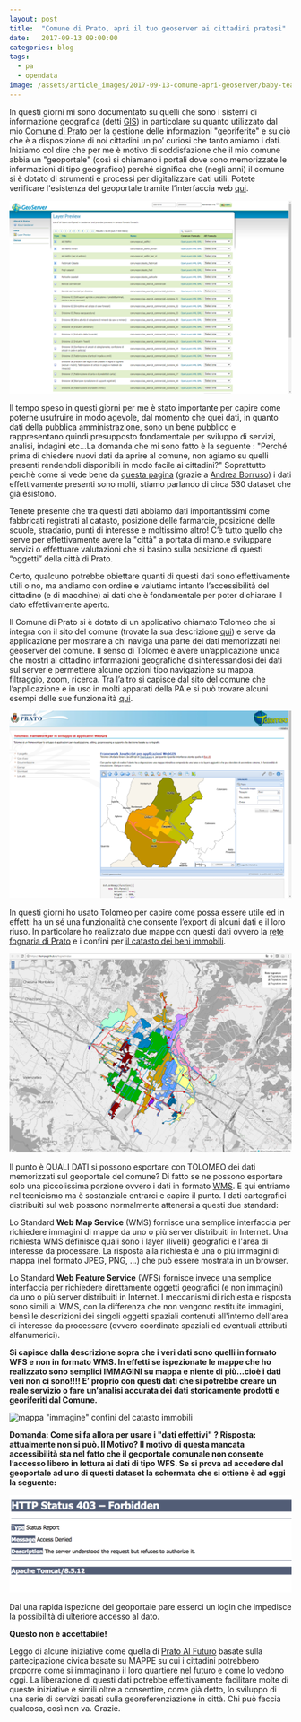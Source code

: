 ```yaml
---
layout: post
title:  "Comune di Prato, apri il tuo geoserver ai cittadini pratesi"
date:   2017-09-13 09:00:00
categories: blog
tags:
  - pa
  - opendata
image: /assets/article_images/2017-09-13-comune-apri-geoserver/baby-tears-small-child-sad-47090.jpeg
---
```


In questi giorni mi sono documentato su quelli che sono i sistemi di informazione geografica (detti [GIS](https://it.wikipedia.org/wiki/Geographic_information_system)) in particolare su quanto utilizzato dal mio [Comune di Prato](http://www.comune.prato.it/) per la gestione delle informazioni "georiferite" e su ciò che è a disposizione di noi cittadini un po’ curiosi che tanto amiamo i dati. Iniziamo col dire che per me è motivo di soddisfazione che il mio comune abbia un "geoportale" (così si chiamano i portali dove sono memorizzate le informazioni di tipo geografico) perché significa che (negli anni) il comune si è dotato di strumenti e processi per digitalizzare dati utili. Potete verificare l'esistenza del geoportale tramite l’interfaccia web [qui](http://geoserver.comune.prato.it/geoserver/web/).

![il geoportale di Prato](/assets/article_images/2017-09-13-comune-apri-geoserver/image_0.png)

Il tempo speso in questi giorni per me è stato importante per capire come poterne usufruire in modo agevole, dal momento che quei dati, in quanto dati della pubblica amministrazione, sono un bene pubblico e rappresentano quindi presupposto fondamentale per sviluppo di servizi, analisi, indagini etc...La domanda che mi sono fatto è la seguente : "Perché prima di chiedere nuovi dati da aprire al comune, non agiamo su quelli presenti rendendoli disponibili in modo facile ai cittadini?" Soprattutto perchè come si vede bene da [questa pagina](http://geoserver.comune.prato.it/geoserver/web/wicket/bookmarkable/org.geoserver.web.demo.MapPreviewPage?14) (grazie a [Andrea Borruso](https://twitter.com/aborruso)) i dati effettivamente presenti sono molti, stiamo parlando di circa 530 dataset che già esistono.

Tenete presente che tra questi dati abbiamo dati importantissimi come fabbricati registrati al catasto, posizione delle farmarcie, posizione delle scuole, stradario, punti di interesse e moltissimo altro! C’è tutto quello che serve per effettivamente avere la "città" a portata di mano.e sviluppare servizi o effettuare valutazioni che si basino sulla posizione di questi “oggetti” della città di Prato.

Certo, qualcuno potrebbe obiettare quanti di questi dati sono effettivamente utili o no, ma andiamo con ordine e valutiamo intanto l’accessibilità del cittadino (e di macchine) ai dati che è fondamentale per poter dichiarare il dato effettivamente aperto.

Il Comune di Prato si è dotato di un applicativo chiamato Tolomeo che si integra con il sito del comune (trovate la sua descrizione [qui](http://tolomeogis.comune.prato.it/)) e serve da applicazione per mostrare a chi naviga una parte dei dati memorizzati nel geoserver del comune. Il senso di Tolomeo è avere un’applicazione unica che mostri al cittadino informazioni geografiche disinteressandosi dei dati sul server e permettere alcune opzioni tipo navigazione su mappa, filtraggio, zoom, ricerca. Tra l’altro si capisce dal sito del comune che l’applicazione è in uso in molti apparati della PA e si può trovare alcuni esempi delle sue funzionalità [qui](http://tolomeogis.comune.prato.it/esempi.php).

![l'applicazione Tolomeo](/assets/article_images/2017-09-13-comune-apri-geoserver/image_1.png)

In questi giorni ho usato Tolomeo per capire come possa essere utile ed in effetti ha un sé una funzionalità che consente l’export di alcuni dati e il loro riuso. In particolare ho realizzato due mappe con questi dati ovvero la [rete fognaria di Prato](https://iltempe.github.io/fogne/index) e i confini per [il catasto dei beni immobili](https://iltempe.github.io/mappa_base_immobili/index#11/43.8900/11.1752).

![mappa "immagine "rete fognaria](/assets/article_images/2017-09-13-comune-apri-geoserver/image_2.png)

Il punto è QUALI DATI si possono esportare con TOLOMEO dei dati memorizzati sul geoportale del comune? Di fatto se ne possono esportare solo una piccolissima porzione ovvero i dati in formato [WMS](http://mappe.comune.prato.it/html/wms/). E qui entriamo nel tecnicismo ma è sostanziale entrarci e capire il punto. I dati cartografici distribuiti sul web possono normalmente attenersi a questi due standard:

Lo Standard **Web Map Service** (WMS) fornisce una semplice interfaccia per richiedere immagini di mappe da uno o più server distribuiti in Internet. Una richiesta WMS definisce quali sono i layer (livelli) geografici e l'area di interesse da processare. La risposta alla richiesta è una o più immagini di mappa (nel formato JPEG, PNG, ...) che può essere mostrata in un browser.

Lo Standard **Web Feature Service** (WFS) fornisce invece una semplice interfaccia per richiedere direttamente oggetti geografici (e non immagini) da uno o più server distribuiti in Internet. I meccanismi di richiesta e risposta sono simili al WMS, con la differenza che non vengono restituite immagini, bensì le descrizioni dei singoli oggetti spaziali contenuti all'interno dell'area di interesse da processare (ovvero coordinate spaziali ed eventuali attributi alfanumerici).

**Si capisce dalla descrizione sopra che i veri dati sono quelli in formato WFS e non in formato WMS. In effetti se ispezionate le mappe che ho realizzato sono semplici IMMAGINI su mappa e niente di più...cioè i dati veri non ci sono!!!! E’ proprio con questi dati che si potrebbe creare un reale servizio o fare un’analisi accurata dei dati storicamente prodotti e georiferiti dal Comune.**

![mappa "immagine" confini del catasto immobili](/assets/article_images/2017-09-13-comune-apri-geoserver/image_3.png)

**Domanda: Come si fa allora per usare i "dati effettivi" ?  Risposta: attualmente non si può. Il Motivo? Il motivo di questa mancata accessibilità sta nel fatto che il geoportale comunale non consente l’accesso libero in lettura ai dati di tipo WFS. Se si prova ad accedere dal geoportale ad uno di questi dataset la schermata che si ottiene è ad oggi la seguente:**

![mancato accesso ai dati](/assets/article_images/2017-09-13-comune-apri-geoserver/image_5.png)

Dal una rapida ispezione del geoportale pare esserci un login che impedisce la possibilità di ulteriore accesso al dato.

**Questo non è accettabile!**

Leggo di alcune iniziative come quella di [Prato Al Futuro](http://www.pratoalfuturo.it/partecipa/il-map-contest/) basate sulla partecipazione civica basate su MAPPE su cui i cittadini potrebbero proporre come si immaginano il loro quartiere nel futuro e come lo vedono oggi. La liberazione di questi dati potrebbe effettivamente facilitare molte di queste iniziative e simili oltre a consentire, come già detto, lo sviluppo di una serie di servizi basati sulla georeferenziazione in città. Chi può faccia qualcosa, così non va. Grazie.
